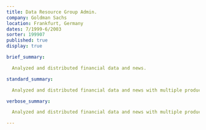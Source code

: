 ```yaml
---
title: Data Resource Group Admin.
company: Goldman Sachs
location: Frankfurt, Germany
dates: 7/1999-6/2003
sorter: 199907
published: true
display: true

brief_summary:

  Analyzed and distributed financial data and news.

standard_summary:

  Analyzed and distributed financial data and news with multiple products; acted as web master for Information Services Group intranet; managed content library with multiple sources.

verbose_summary:

  Analyzed and distributed financial data and news with multiple products; acted as web master for Information Services Group intranet; managed content library with multiple sources; designed and built conference communications databases in MS Access.

---
```

